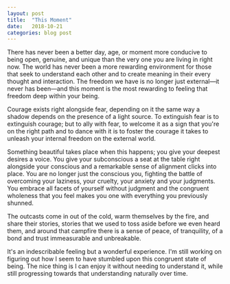 ```yaml
---
layout: post
title:  "This Moment"
date:   2018-10-21 
categories: blog post
---
```


There has never been a better day, age, or moment more conducive to being open, genuine, and unique than the very one you are living in right now. The world has never been a more rewarding environment for those that seek to understand each other and to create meaning in their every thought and interaction. The freedom we have is no longer just external—it never has been—and this moment is the most rewarding to feeling that freedom deep within your being. 

Courage exists right alongside fear, depending on it the same way a shadow depends on the presence of a light source. To extinguish fear is to extinguish courage; but to ally with fear, to welcome it as a sign that you're on the right path and to dance with it is to foster the courage it takes to unleash your internal freedom on the external world. 

Something beautiful takes place when this happens; you give your deepest desires a voice. You give your subconscious a seat at the table right alongside your conscious and a remarkable sense of alignment clicks into place. You are no longer just the conscious you, fighting the battle of overcoming your laziness, your cruelty, your anxiety and your judgments. You embrace all facets of yourself without judgment and the congruent wholeness that you feel makes you one with everything you previously shunned. 

The outcasts come in out of the cold, warm themselves by the fire, and share their stories, stories that we used to toss aside before we even heard them, and around that campfire there is a sense of peace, of tranquility, of a bond and trust immeasurable and unbreakable. 

It's an indescribable feeling but a wonderful experience. I'm still working on figuring out how I seem to have stumbled upon this congruent state of being. The nice thing is I can enjoy it without needing to understand it, while still progressing towards that understanding naturally over time. 
